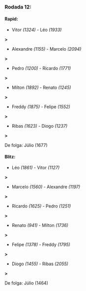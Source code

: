 ### Rodada 12:

#### Rapid:

* Vitor *(1324)*     -     Léo *(1933)*

 **>** 
* Alexandre *(1155)*     -     Marcelo *(2094)*

 **>** 
* Pedro *(1200)*     -     Ricardo *(1771)*

 **>** 
* Milton *(1892)*     -     Renato *(1245)*

 **>** 
* Freddy *(1875)*     -     Felipe *(1552)*

 **>** 
* Ribas *(1623)*     -     Diogo *(1237)*

 **>** 

De folga: Júlio (1677)

#### Blitz:

* Léo *(1861)*     -     Vitor *(1127)*

 **>** 
* Marcelo *(1560)*     -     Alexandre *(1197)*

 **>** 
* Ricardo *(1625)*     -     Pedro *(1251)*

 **>** 
* Renato *(941)*     -     Milton *(1736)*

 **>** 
* Felipe *(1378)*     -     Freddy *(1795)*

 **>** 
* Diogo *(1455)*     -     Ribas *(2055)*

 **>** 

De folga: Júlio (1464)

